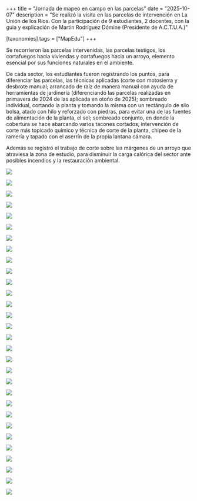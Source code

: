 +++
title = "Jornada de mapeo en campo en las parcelas"
date = "2025-10-07"
description = "Se realizó la visita en las parcelas de intervención en La Unión de los Ríos. Con la participación de 9 estudiantes, 2 docentes, con la guia y explicación de Martin Rodríguez Dómine (Presidente de A.C.T.U.A.)"

[taxonomies]
tags = ["MapEdu"]
+++

Se recorrieron las parcelas intervenidas, las parcelas testigos, los cortafuegos hacia viviendas y cortafuegos hacia un arroyo, elemento esencial por sus funciones naturales en el ambiente. 

De cada sector, los estudiantes fueron registrando los puntos, para diferenciar las parcelas, las técnicas aplicadas (corte con motosierra y desbrote manual; arrancado de raíz de manera manual con ayuda de herramientas de jardinería (diferenciando las parcelas realizadas en primavera de 2024 de las aplicada en otoño de 2025); sombreado individual, cortando la planta y tomando la misma con un rectángulo de silo bolsa, atado con hilo y reforzado con piedras, para evitar una de las fuentes de alimentación de la planta, el sol; sombreado conjunto, en donde la cobertura se hace abarcando varios tacones cortados; intervención de corte más topicado químico y técnica de corte de la planta, chipeo de la ramería y tapado con el aserrín de la propia lantana cámara.

Además se registró el trabajo de corte sobre las márgenes de un arroyo que atraviesa la zona de estudio, para disminuir la carga calórica del sector ante posibles incendios y la restauración ambiental.

![](/img/mapeo_parcelas_01.png)

![](/img/mapeo_parcelas_02.png)

![](/img/MG_4476-0.png)

![](/img/IMG_4476-1.png)

![](/img/IMG_4476-10.png)

![](/img/IMG_4476-11.png)

![](/img/IMG_4476-12.png)

![](/img/IMG_4476-13.png)

![](/img/IMG_4476-14.png)

![](/img/IMG_4476-17.png)

![](/img/IMG_4476-18.png)

![](/img/IMG_4476-19.png)

![](/img/IMG_4476-20.png)

![](/img/IMG_4476-21.png)

![](/img/IMG_4476-22.png)

![](/img/IMG_4476-23.png)

![](/img/IMG_4476-24.png)

![](/img/IMG_4476-25.png)

![](/img/IMG_4476-26.png)

![](/img/IMG_4476-27.png)

![](/img/IMG_4476-28.png)

![](/img/IMG_4476-3.png)

![](/img/IMG_4476-4.png)

![](/img/IMG_4476-5.png)

![](/img/IMG_4476-6.png)

![](/img/IMG_4476-7.png)

![](/img/IMG_4476-8.png)

![](/img/IMG_4476-9.png)

![](/img/IMG_4476-24.png)

![](/img/IMG_4476-25.png)
